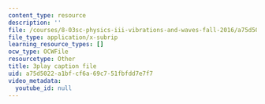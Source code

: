 ```yaml
---
content_type: resource
description: ''
file: /courses/8-03sc-physics-iii-vibrations-and-waves-fall-2016/a75d5022a1bfcf6a69c751fbfdd7e7f7_kKIQ1h9UuA.srt
file_type: application/x-subrip
learning_resource_types: []
ocw_type: OCWFile
resourcetype: Other
title: 3play caption file
uid: a75d5022-a1bf-cf6a-69c7-51fbfdd7e7f7
video_metadata:
  youtube_id: null
---
```

